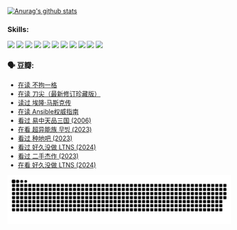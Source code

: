 
[![Anurag's github stats](https://github-readme-stats.vercel.app/api?username=w940853815)](https://github.com/anuraghazra/github-readme-stats)

### Skills:

<code><img height="32" src="https://cdn.jsdelivr.net/npm/simple-icons@v5/icons/python.svg"></code>
<code><img height="32" src="https://cdn.jsdelivr.net/npm/simple-icons@v5/icons/javascript.svg"></code>
<code><img height="32" src="https://cdn.jsdelivr.net/npm/simple-icons@v5/icons/django.svg"></code>
<code><img height="32" src="https://cdn.jsdelivr.net/npm/simple-icons@v5/icons/flask.svg"></code>
<code><img height="32" src="https://cdn.jsdelivr.net/npm/simple-icons@v5/icons/vuetify.svg"></code>
<code><img height="32" src="https://cdn.jsdelivr.net/npm/simple-icons@v5/icons/git.svg"></code>
<code><img height="32" src="https://cdn.jsdelivr.net/npm/simple-icons@v5/icons/docker.svg"></code>
<code><img height="32" src="https://cdn.jsdelivr.net/npm/simple-icons@v5/icons/postgresql.svg"></code>
<code><img height="32" src="https://cdn.jsdelivr.net/npm/simple-icons@v5/icons/elasticsearch.svg"></code>
<code><img height="32" src="https://cdn.jsdelivr.net/npm/simple-icons@v5/icons/macos.svg"></code>
<code><img height="32" src="https://cdn.jsdelivr.net/npm/simple-icons@v5/icons/linux.svg"></code>

### 🗣 豆瓣:

<!-- DOUBAN-ACTIVITIES:START -->
- [在读 不拘一格](https://www.douban.com/people/136069238/status/4541712161/?_i=10252696)
- [在读 刀尖（最新修订珍藏版）](https://www.douban.com/people/136069238/status/4541711339/?_i=10252696)
- [读过 埃隆·马斯克传](https://www.douban.com/people/136069238/status/4541710351/?_i=10252696)
- [在读 Ansible权威指南](https://www.douban.com/people/136069238/status/4539151450/?_i=10252696)
- [看过 易中天品三国‎ (2006)](https://www.douban.com/people/136069238/status/4529910812/?_i=10252696)
- [在看 超异能族 무빙‎ (2023)](https://www.douban.com/people/136069238/status/4527291077/?_i=10252696)
- [看过 种地吧‎ (2023)](https://www.douban.com/people/136069238/status/4527289637/?_i=10252696)
- [看过 好久没做 LTNS‎ (2024)](https://www.douban.com/people/136069238/status/4527289515/?_i=10252696)
- [看过 二手杰作‎ (2023)](https://www.douban.com/people/136069238/status/4522502716/?_i=10252696)
- [在看 好久没做 LTNS‎ (2024)](https://www.douban.com/people/136069238/status/4521969883/?_i=10252696)
<!-- DOUBAN-ACTIVITIES:END -->


![Snake animation](https://raw.githubusercontent.com/w940853815/w940853815/output/github-contribution-grid-snake.svg)

<!--
**w940853815/w940853815** is a ✨ _special_ ✨ repository because its `README.md` (this file) appears on your GitHub profile.

Here are some ideas to get you started:

- 🔭 I’m currently working on ...
- 🌱 I’m currently learning ...
- 👯 I’m looking to collaborate on ...
- 🤔 I’m looking for help with ...
- 💬 Ask me about ...
- 📫 How to reach me: ...
- 😄 Pronouns: ...
- ⚡ Fun fact: ...
-->
